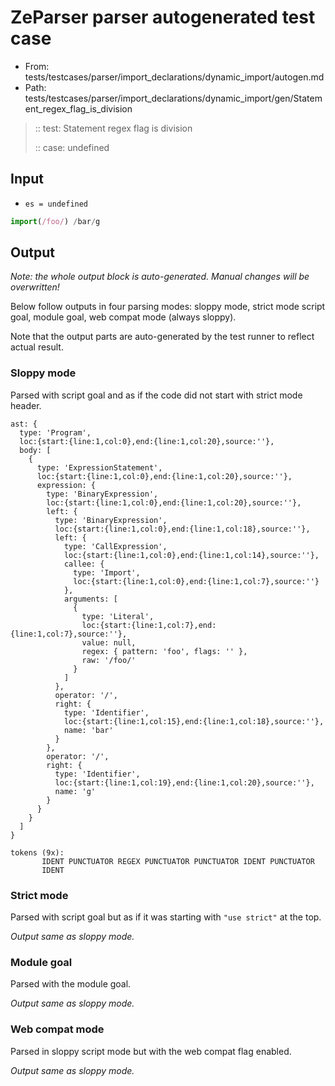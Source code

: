 # ZeParser parser autogenerated test case

- From: tests/testcases/parser/import_declarations/dynamic_import/autogen.md
- Path: tests/testcases/parser/import_declarations/dynamic_import/gen/Statement_regex_flag_is_division

> :: test: Statement regex flag is division
>
> :: case: undefined

## Input

- `es = undefined`

`````js
import(/foo/) /bar/g
`````

## Output

_Note: the whole output block is auto-generated. Manual changes will be overwritten!_

Below follow outputs in four parsing modes: sloppy mode, strict mode script goal, module goal, web compat mode (always sloppy).

Note that the output parts are auto-generated by the test runner to reflect actual result.

### Sloppy mode

Parsed with script goal and as if the code did not start with strict mode header.

`````
ast: {
  type: 'Program',
  loc:{start:{line:1,col:0},end:{line:1,col:20},source:''},
  body: [
    {
      type: 'ExpressionStatement',
      loc:{start:{line:1,col:0},end:{line:1,col:20},source:''},
      expression: {
        type: 'BinaryExpression',
        loc:{start:{line:1,col:0},end:{line:1,col:20},source:''},
        left: {
          type: 'BinaryExpression',
          loc:{start:{line:1,col:0},end:{line:1,col:18},source:''},
          left: {
            type: 'CallExpression',
            loc:{start:{line:1,col:0},end:{line:1,col:14},source:''},
            callee: {
              type: 'Import',
              loc:{start:{line:1,col:0},end:{line:1,col:7},source:''}
            },
            arguments: [
              {
                type: 'Literal',
                loc:{start:{line:1,col:7},end:{line:1,col:7},source:''},
                value: null,
                regex: { pattern: 'foo', flags: '' },
                raw: '/foo/'
              }
            ]
          },
          operator: '/',
          right: {
            type: 'Identifier',
            loc:{start:{line:1,col:15},end:{line:1,col:18},source:''},
            name: 'bar'
          }
        },
        operator: '/',
        right: {
          type: 'Identifier',
          loc:{start:{line:1,col:19},end:{line:1,col:20},source:''},
          name: 'g'
        }
      }
    }
  ]
}

tokens (9x):
       IDENT PUNCTUATOR REGEX PUNCTUATOR PUNCTUATOR IDENT PUNCTUATOR
       IDENT
`````

### Strict mode

Parsed with script goal but as if it was starting with `"use strict"` at the top.

_Output same as sloppy mode._

### Module goal

Parsed with the module goal.

_Output same as sloppy mode._

### Web compat mode

Parsed in sloppy script mode but with the web compat flag enabled.

_Output same as sloppy mode._
